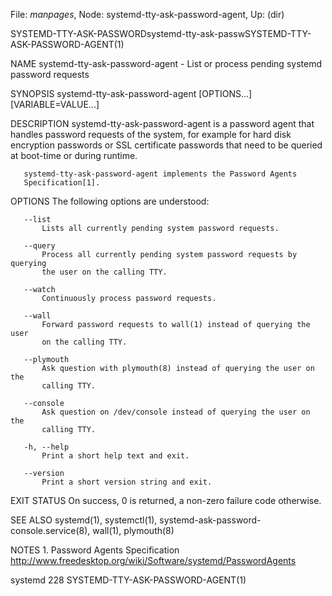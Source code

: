 File: *manpages*,  Node: systemd-tty-ask-password-agent,  Up: (dir)

SYSTEMD-TTY-ASK-PASSWORDsystemd-tty-ask-passwSYSTEMD-TTY-ASK-PASSWORD-AGENT(1)



NAME
       systemd-tty-ask-password-agent - List or process pending systemd
       password requests

SYNOPSIS
       systemd-tty-ask-password-agent [OPTIONS...] [VARIABLE=VALUE...]

DESCRIPTION
       systemd-tty-ask-password-agent is a password agent that handles
       password requests of the system, for example for hard disk encryption
       passwords or SSL certificate passwords that need to be queried at
       boot-time or during runtime.

       systemd-tty-ask-password-agent implements the Password Agents
       Specification[1].

OPTIONS
       The following options are understood:

       --list
           Lists all currently pending system password requests.

       --query
           Process all currently pending system password requests by querying
           the user on the calling TTY.

       --watch
           Continuously process password requests.

       --wall
           Forward password requests to wall(1) instead of querying the user
           on the calling TTY.

       --plymouth
           Ask question with plymouth(8) instead of querying the user on the
           calling TTY.

       --console
           Ask question on /dev/console instead of querying the user on the
           calling TTY.

       -h, --help
           Print a short help text and exit.

       --version
           Print a short version string and exit.

EXIT STATUS
       On success, 0 is returned, a non-zero failure code otherwise.

SEE ALSO
       systemd(1), systemctl(1), systemd-ask-password-console.service(8),
       wall(1), plymouth(8)

NOTES
        1. Password Agents Specification
           http://www.freedesktop.org/wiki/Software/systemd/PasswordAgents



systemd 228                                  SYSTEMD-TTY-ASK-PASSWORD-AGENT(1)
